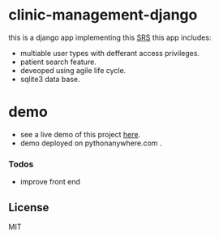 # clinic-management-django

this is a django app implementing this [SRS](Documentation/SRS.pdf) this app includes:

  - multiable user types with defferant access privileges.
  - patient search feature.
  - deveoped using agile life cycle.
  - sqlite3 data base.

# demo

  - see a live demo of this project [here](http://aazsniper.pythonanywhere.com/).
  - demo deployed on pythonanywhere.com .


### Todos

 - improve front end
 

License
----

MIT
